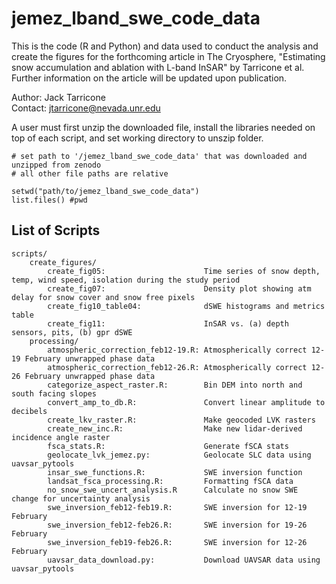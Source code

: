 # jemez_lband_swe_code_data

This is the code (R and Python) and data used to conduct the analysis and create the figures for the forthcoming article in The Cryosphere, "Estimating snow accumulation and ablation with L-band InSAR" by Tarricone et al. Further information on the article will be updated upon publication.

Author: Jack Tarricone \
Contact: jtarricone@nevada.unr.edu

A user must first unzip the downloaded file, install the libraries needed on top of each script, and set working directory to unszip folder.

```
# set path to '/jemez_lband_swe_code_data' that was downloaded and unzipped from zenodo
# all other file paths are relative

setwd("path/to/jemez_lband_swe_code_data")
list.files() #pwd
```

## List of Scripts
	scripts/	
		create_figures/
			create_fig05:                      Time series of snow depth, temp, wind speed, isolation during the study period
			create_fig07:                      Density plot showing atm delay for snow cover and snow free pixels
			create_fig10_table04:              dSWE histograms and metrics table
			create_fig11:                      InSAR vs. (a) depth sensors, pits, (b) gpr dSWE
		processing/  
			atmospheric_correction_feb12-19.R: Atmospherically correct 12-19 February unwrapped phase data
			atmospheric_correction_feb12-26.R: Atmospherically correct 12-26 February unwrapped phase data
			categorize_aspect_raster.R:        Bin DEM into north and south facing slopes
			convert_amp_to_db.R:               Convert linear amplitude to decibels
			create_lkv_raster.R:               Make geocoded LVK rasters
			create_new_inc.R:                  Make new lidar-derived incidence angle raster
			fsca_stats.R:                      Generate fSCA stats
			geolocate_lvk_jemez.py:	           Geolocate SLC data using uavsar_pytools
			insar_swe_functions.R:             SWE inversion function
			landsat_fsca_processing.R:         Formatting fSCA data
			no_snow_swe_uncert_analysis.R      Calculate no snow SWE change for uncertainty analysis
			swe_inversion_feb12-feb19.R:	   SWE inversion for 12-19 February
			swe_inversion_feb12-feb26.R:	   SWE inversion for 19-26 February
			swe_inversion_feb19-feb26.R:       SWE inversion for 12-26 February
			uavsar_data_download.py:           Download UAVSAR data using uavsar_pytools

